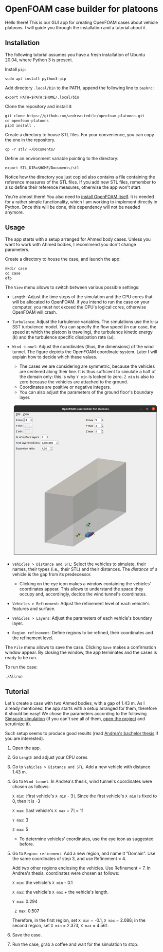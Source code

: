 # OpenFOAM case builder for platoons

Hello there! This is our GUI app for creating OpenFOAM cases about vehicle platoons. I will guide you through the installation and a tutorial about it.

## Installation

The following tutorial assumes you have a fresh installation of Ubuntu 20.04, where Python 3 is present.

Install `pip`:

```
sudo apt install python3-pip
```

Add directory `.local/bin` to the PATH, append the following line to `bashrc`:

```
export PATH=$PATH:$HOME/.local/bin
```

Clone the repository and install it:

```
git clone https://github.com/andreastedile/openfoam-platoons.git
cd openfoam-platoons
pip3 install .
```

Create a directory to house STL files. For your convenience, you can copy the one in the repository.

```
cp -r stl/ ~/Documents/
```

Define an environment variable pointing to the directory:

```
export STL_DIR=$HOME/Documents/stl
```

Notice how the directory you just copied also contains a file containing the reference measures of the STL files. If you add new STL files, remember to also define their reference measures, otherwise the app won't start.

You're almost there! You also need to [install OpenFOAM itself](https://openfoam.org/version/8/). It is needed for a rather simple functionality, which I am working to implement directly in Python. Once this will be done, this dependency will not be needed anymore.

## Usage

The app starts with a setup arranged for Ahmed body cases. Unless you want to work with Ahmed bodies, I recommend you don't change parameters.

Create a directory to house the case, and launch the app:

```
mkdir case
cd case
ofp
```

The `View` menu allows to switch between various possible settings:

- ``Length``: Adjust the time steps of the simulation and the CPU cores that will be allocated to OpenFOAM. If you intend to run the case on your computer, you must not exceed the CPU's logical cores, otherwise OpenFOAM will crash.

- ``Turbulence``: Adjust the turbulence variables. The simulations use the k-ω SST turbulence model. You can specify the flow speed (in our case, the speed at which the platoon is traveling), the turbulence kinetic energy (k) and the turbulence specific dissipation rate (ω).

- ``Wind tunnel``: Adjust the coordinates (thus, the dimensions) of the wind tunnel. The figure depicts the OpenFOAM coordinate system. Later I will explain how to decide which these values.

  - The cases we are considering are symmetric, because the vehicles are centered along their line. It is thus sufficient to simulate a half of the domain only: this is why `Y min` is locked to zero. `Z min` is also to zero because the vehicles are attached to the ground.
  - Coordinates are positive or negative integers.
  - You can also adjust the parameters of the ground floor's boundary layer.

  ![screenshot](https://github.com/AdvancedNetworkingSystems/openfoam-platoons/blob/master/screenshot.png)

- ``Vehicles > Distance and STL``: Select the vehicles to simulate, their names, their types (i.e., their STL) and their distances. The *distance* of a vehicle is the gap from its predecessor.

  - Clicking on the eye icon makes a window containing the vehicles' coordinates appear. This allows to understand the space they occupy and, accordingly, decide the wind tunnel's coordinates.

- ``Vehicles > Refinement``: Adjust the refinement level of each vehicle's features and surface.

- ``Vehicles > Layers``: Adjust the parameters of each vehicle's boundary layer. 

- `Region refinement`: Define regions to be refined, their coordinates and the refinement level.

The `File` menu allows to save the case. Clicking ``Save`` makes a confirmation window appear. By closing the window, the app terminates and the cases is ready to be run.

To run the case:

```
./Allrun
```

## Tutorial

Let's create a case with two Ahmed bodies, with a gap of 1.43 m. As I already mentioned, the app starts with a setup arranged for them, therefore it should be easy! We chose the parameters according to the following [Simscale simulation](https://www.simscale.com/docs/validation-cases/aerodynamics-flow-around-the-ahmed-body/) (if you can't see all of them, [open the project](https://www.simscale.com/projects/gschiaffini/ahmed_body/) and scrutinize it).

Such setup seems to produce good results (read [Andrea's bachelor thesis](https://github.com/andreastedile/bachelor-thesis) if you are interested).

1. Open the app.

2. Go `Length` and adjust your CPU cores.

3. Go to `Vehicles > Distance and STL`. Add a new vehicle with distance 1.43 m.

4. Go to `Wind tunnel`. In Andrea's thesis, wind tunnel's coordinates were chosen as follows:

   `X min`:  ⌊first vehicle's `X min` - 3⌋. Since the first vehicle's `X min` is fixed to 0, then it is -3

   `X max`: ⌈last vehicle's `X max` + 7⌉ = 11

   `Y max`: 3

   `Z max`: 5

   - To determine vehicles' coordinates, use the eye icon as suggested before.

5. Go to `Region refinement`. Add a new region, and name it "Domain". Use the same coordinates of step 3, and use Refinement = 4.

   Add two other regions enclosing the vehicles. Use Refinement = 7. In Andrea's thesis, coordinates were chosen as follows:

   `X min`: the vehicle's `X min` - 0.1

   `X max`: the vehicle's `X max` + the vehicle's length.

   `Y max`: 0.294

   ` Z max`:  0.507

   Therefore, in the first region, set `X min` = -0.1, `X max` = 2.088; in the second region, set `X min` = 2.373, `X max` = 4.561.

6. Save the case.

7. Run the case, grab a coffee and wait for the simulation to stop.